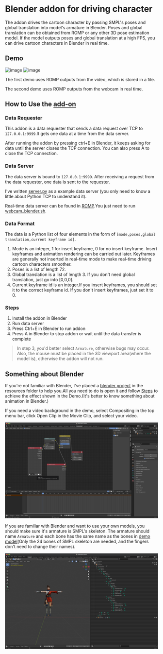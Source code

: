 # Blender addon for driving character

The addon drives the cartoon character by passing SMPL's poses and global translation into model's armature in Blender. Poses and global translation can be obtained from ROMP or any other 3D pose estimation model. If the model outputs poses and global translation at a high FPS, you can drive cartoon characters in Blender in real time.
## Demo

![image](Demo1.gif)
![image](Demo2.gif)

The first demo uses ROMP outputs from the video, which is stored in a file.

The second demo uses ROMP outputs from the webcam in real time.

## How to Use the [add-on](/src/characterDriven.py)

### Data Requester

This addon is a data requester that sends a data request over TCP to `127.0.0.1:9999`.It gets one data at a time from the data server.

After running the addon by pressing ctrl+E in Blender, it keeps asking for data until the server closes the TCP connection. You can also press A to close the TCP connection.

### Data Server

The data server is bound to `127.0.0.1:9999`. After receiving a request from the data requester, one data is sent to the requester.

I've written [server.py](/src/server.py) as a example data server (you only need to know a little about Python TCP to understand it).

Real-time data server can be found in [ROMP](https://github.com/Arthur151/ROMP).You just need to run [webcam_blender.sh](https://github.com/Arthur151/ROMP/blob/master/scripts/webcam_blender.sh).


### Data Format

The data is a Python list of four elements in the form of `[mode,poses,global translation,current keyframe id]`.

1. Mode is an integer, 1 for insert keyframe, 0 for no insert keyframe. Insert keyframes and animation rendering can be carried out later. Keyframes are generally not inserted in real-time mode to make real-time driving cartoon characters smoother.
2. Poses is a list of length 72.
3. Global translation is a list of length 3. If you don't need global translation, just go into [0,0,0].
4. Current keyframe id is an integer.If you insert keyframes, you should set it to the correct keyframe id. If you don't insert keyframes, just set it to 0.

### Steps

1. Install the addon in Blender
2. Run data server
3. Press Ctrl+E in Blender to run addon
4. Press A in Blender to stop addon or wait until the data transfer is complete

> In step 3, you'd better select `Armature`, otherwise bugs may occur. Also, the mouse must be placed in the 3D viewport area(where the model is), otherwise the addon will not run.

## Something about Blender

If you're not familiar with Blender, I've placed a [blender project](/blender/Beta.blend) in the resources folder to help you.All you need to do is open it and follow [Steps](#steps) to achieve the effect shown in the Demo.(It's better to know something about animation in Blender.)

If you need a video background in the demo, select Compositing in the top menu bar, click Open Clip in the Movie Clip, and select your video.

![图 2](images/7cabdcf52c78b5a42642a9acb0d1b835f54376f10fdd11f416e455e5e3b24fc5.png)

If you are familiar with Blender and want to use your own models, you should make sure it's armature is SMPL's skeleton. The armature should name `Armature` and each bone has the same name as the bones in [demo model](/blender/Alpha.fbx)(Only the 24 bones of SMPL skeleton are needed, and the fingers don't need to change their names).

![图 1](images/29aea27128bebaa15f4c53117e315db0bce6d6de8b1ad5bc9cbec0e557226ab6.png)